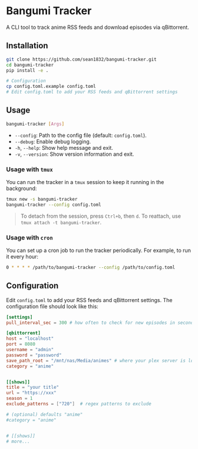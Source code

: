 # Bangumi Tracker
A CLI tool to track anime RSS feeds and download episodes via qBittorrent.

## Installation

```bash
git clone https://github.com/sean1832/bangumi-tracker.git
cd bangumi-tracker
pip install -e .

# Configuration
cp config.toml.example config.toml
# Edit config.toml to add your RSS feeds and qBittorrent settings
```

## Usage

```bash
bangumi-tracker [Args]
```
- `--config`: Path to the config file (default: `config.toml`).
- `--debug`: Enable debug logging.
- `-h`, `--help`: Show help message and exit.
- `-v`, `--version`: Show version information and exit.

### Usage with `tmux`
You can run the tracker in a `tmux` session to keep it running in the background:

```bash
tmux new -s bangumi-tracker
bangumi-tracker --config config.toml
```
> To detach from the session, press `Ctrl+b`, then `d`. To reattach, use `tmux attach -t bangumi-tracker`.

### Usage with `cron`
You can set up a cron job to run the tracker periodically. For example, to run it every hour:

```bash
0 * * * * /path/to/bangumi-tracker --config /path/to/config.toml
```
## Configuration
Edit `config.toml` to add your RSS feeds and qBittorrent settings. The configuration file should look like this:

```toml
[settings]
pull_interval_sec = 300 # how often to check for new episodes in seconds

[qbittorrent]
host = "localhost"
port = 8080
username = "admin"
password = "password"
save_path_root = "/mnt/nas/Media/animes" # where your plex server is looking for files
category = "anime"


[[shows]]
title = "your title"
url = "https://xxx"
season = 1
exclude_patterns = ["720"]  # regex patterns to exclude

# (optional) defaults "anime"
#category = "anime" 


# [[shows]]
# more...
```